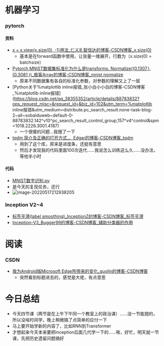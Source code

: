 # 机器学习

### pytorch

#### 资料

- [x = x.view(x.size(0), -1)用法_仁义礼智信达的博客-CSDN博客_x.size(0)](https://blog.csdn.net/qq_36201400/article/details/108738463) 
  - 基本是在forward函数中使用，让张量一维展开，行数为（x.size(0) = batchsize） 
- [Pytorch MNIST数据集标准化为什么是transforms. Normalize((0.1307,), (0.3081,))_极客Array的博客-CSDN博客_mnist normalize](https://blog.csdn.net/Harpoon_fly/article/details/84987589)
  - 原来不同数据集有各自的标准化参数，对参数的理解又上了一层
- [Python关于%matplotlib inline报错_张小白小小白的博客-CSDN博客_%matplotlib inline报错](https://blog.csdn.net/qq_38355352/article/details/88783832?ops_request_misc=&request_id=&biz_id=102&utm_term=%matplotlib inline报错&utm_medium=distribute.pc_search_result.none-task-blog-2~all~sobaiduweb~default-0-88783832.142^v10^pc_search_result_control_group,157^v4^control&spm=1018.2226.3001.4187)
  - 一个很傻的问题…我搜了一下
- [tqdm 简介及正确的打开方式_、Edgar的博客-CSDN博客_tqdm](https://blog.csdn.net/weixin_44676081/article/details/104834371?ops_request_misc=%7B%22request%5Fid%22%3A%22165278710916781432915309%22%2C%22scm%22%3A%2220140713.130102334..%22%7D&request_id=165278710916781432915309&biz_id=0&utm_medium=distribute.pc_search_result.none-task-blog-2~all~top_positive~default-2-104834371-null-null.142^v10^pc_search_result_control_group,157^v4^control&utm_term=tqdm&spm=1018.2226.3001.4187)
  - 用到了这个库，原来是进度条，还挺有意思
  - 然后才发现我的代码里面100次迭代……我说怎么训练这么久……没办法，等他半小时


#### 代码

-  [MNIST数字识别.py](MNIST数字识别.py) 
  - 是今天的复现任务，还行
  - ![image-20220517212938205](E:\Project\GitHub\amazing-fish\study-notes\五月\image-20220517212938205.png)

### Inception V2~4

- [标签平滑(label smoothing)_InceptionZ的博客-CSDN博客_标签平滑](https://blog.csdn.net/weixin_44441131/article/details/106436808?ops_request_misc=%7B%22request%5Fid%22%3A%22165279097116782395346980%22%2C%22scm%22%3A%2220140713.130102334..%22%7D&request_id=165279097116782395346980&biz_id=0&utm_medium=distribute.pc_search_result.none-task-blog-2~all~top_click~default-1-106436808-null-null.142^v10^pc_search_result_control_group,157^v4^control&utm_term=标签平滑&spm=1018.2226.3001.4187) 
- [Inception-V3_Bugger99的博客-CSDN博客_辅助分类器的作用](https://blog.csdn.net/qq_42044264/article/details/115868814?ops_request_misc=&request_id=&biz_id=102&utm_term=inception非对称卷积&utm_medium=distribute.pc_search_result.none-task-blog-2~all~sobaiduweb~default-1-115868814.142^v10^pc_search_result_control_group,157^v4^control&spm=1018.2226.3001.4187) 

# 阅读

### CSDN

- [我为Android版Microsoft Edge所带来的变化_guolin的博客-CSDN博客](https://blog.csdn.net/guolin_blog/article/details/124769285?spm=1000.2115.3001.5927)
  - 突然看到标题进去的，感觉是大佬，有点意思

# 今日总结

- 今天四节课（两节是在上午下午同一个教室上的政治课）……没一节能翘的，所以没啥时间学，晚上稍微搞了点简单的应付一下
- 马上要开始学新的内容了，比如RNN到Transformer
- 才想起来今天本来要把inception后面几代学一下的……唉，好忙，明天就一节课，先把历史遗留问题搞好